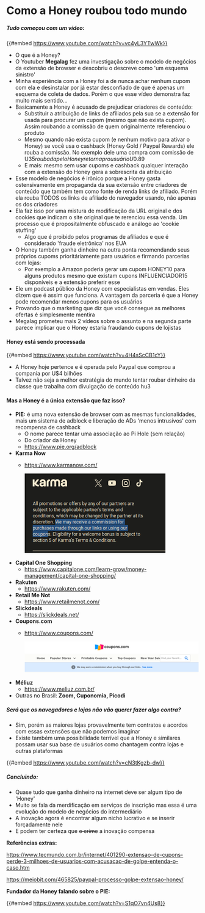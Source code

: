 # Como a Honey roubou todo mundo

##### Tudo começou com um vídeo:

{{#embed https://www.youtube.com/watch?v=vc4yL3YTwWk}}

- O que é a Honey?
- O Youtuber **Megalag** fez uma investigação sobre o modelo de negócios da extensão de browser e descobriu o descreve como 'um esquema sinistro'
- Minha experiência com a Honey foi a de nunca achar nenhum cupom com ela e desinstalar por já estar desconfiado de que é apenas um esquema de coleta de dados. Porém o que esse vídeo demonstra faz muito mais sentido...
- Basicamente a Honey é acusado de prejudicar criadores de conteúdo:
  - Substituir a atribuição de links de afiliados pela sua se a extensão for usada para procurar um cupom (mesmo que não exista cupom). Assim roubando a comissão de quem originalmente referenciou o produto
  - Mesmo quando não exista cupom (e nenhum motivo para ativar o Honey) se você usa o cashback (Honey Gold / Paypal Rewards) ele rouba a comissão. No exemplo dele uma compra com comissão de U$35 roubada pelo Honey retorna pro usuário U$0.89
  - E mais: mesmo sem usar cupoms e cashback qualquer interação com a extensão do Honey gera a sobrescrita da atribuição
- Esse modelo de negócios é irônico porque a Honey gasta ostensivamente em propaganda da sua extensão entre criadores de conteúdo que também tem como fonte de renda links de afiliado. Porém ela rouba TODOS os links de afiliado do navegador usando, não apenas os dos criadores
- Ela faz isso por uma mistura de modificação da URL original e dos cookies que indicam o site original que te rerenciou essa venda. Um processo que é propositalmente obfuscado e análogo ao 'cookie stuffing'
  - Algo que é proibido pelos programas de afiliados e que é considerado 'fraude eletrônica' nos EUA
- O Honey também ganha dinheiro na outra ponta recomendando seus próprios cupoms prioritáriamente para usuários e firmando parcerias com lojas:
  - Por exemplo a Amazon poderia gerar um cupom HONEY10 para alguns produtos mesmo que existam cupons INFLUENCIADOR15 disponíveis e a extensão preferir esse
- Ele um podcast público da Honey com especialistas em vendas. Eles dizem que é assim que funciona. A vantagem da parceria é que a Honey pode recomendar menos cupons para os usuários
- Provando que o marketing que diz que você consegue as melhores ofertas é simplesmente mentira
- Megalag prometeu mais 2 vídeos sobre o assunto e na segunda parte parece implicar que o Honey estaria fraudando cupons de lojistas

#### Honey está sendo processada

{{#embed https://www.youtube.com/watch?v=4H4sScCB1cY}}

- A Honey hoje pertence e é operada pelo Paypal que comprou a compania por U$4 bilhões
- Talvez não seja a melhor estratégia do mundo tentar roubar dinheiro da classe que trabalha com divulgação de conteúdo hu3

#### Mas a Honey é a única extensão que faz isso?

- **PIE:** é uma nova extensão de browser com as mesmas funcionalidades, mais um sistema de adblock e liberação de ADs 'menos intrusivos' com recompensa de cashback
  - O nome parece tentar uma associação ao Pi Hole (sem relação)
  - Do criador da Honey
  - <https://www.pie.org/adblock>
- **Karma Now**
  - <https://www.karmanow.com/>

    ![karma.png](./honey/karma.png)
- **Capital One Shopping**
  - <https://www.capitalone.com/learn-grow/money-management/capital-one-shopping/>
- **Rakuten**
  - <https://www.rakuten.com/>
- **Retail Me Not**
  - <https://www.retailmenot.com/>
- **Slickdeals**
  - <https://slickdeals.net/>
- **Coupons.com**
  - <https://www.coupons.com/>

    ![image.png](./honey/coupons.png)
- **Méliuz**
  - <https://www.meliuz.com.br/>
- Outras no Brasil: **Zoom, Cuponomia, Picodi**

##### Será que os navegadores e lojas não vão querer fazer algo contra?

- Sim, porém as maiores lojas provavelmente tem contratos e acordos com essas extensões que não podemos imaginar
- Existe também uma possibilidade terrível que a Honey e similares possam usar sua base de usuários como chantagem contra lojas e outras plataformas

{{#embed https://www.youtube.com/watch?v=cN3tKgzb-dw}}

##### Concluindo:

- Quase tudo que ganha dinheiro na internet deve ser algum tipo de 'Honey'
- Muito se fala da merdificação em serviços de inscrição mas essa é uma evolução do modelo de negócios do intermediário
- A inovação agora é encontrar algum nicho lucrativo e se inserir forçadamente nele
- E podem ter certeza que ~~o crime~~ a inovação compensa

**Referências extras:**

<https://www.tecmundo.com.br/internet/401290-extensao-de-cupons-perde-3-milhoes-de-usuarios-com-acusacao-de-golpe-entenda-o-caso.htm>

<https://meiobit.com/465825/paypal-processo-golpe-extensao-honey/>

**Fundador da Honey falando sobre o PIE:**

{{#embed https://www.youtube.com/watch?v=S1qO7vn4Us8}}
